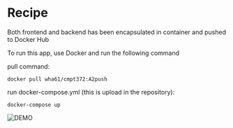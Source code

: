 # Recipe

Both frontend and backend has been encapsulated in container and pushed to Docker Hub

To run this app, use Docker and run the following command

pull command:

	docker pull wha61/cmpt372:A2push

run docker-compose.yml (this is upload in the repository):
	
	docker-compose up

![DEMO](demonstration.gif)
